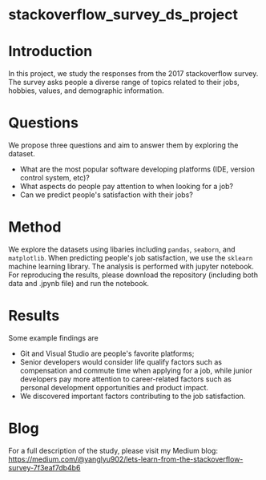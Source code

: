 # stackoverflow_survey_ds_project

# Introduction 
In this project, we study the responses from the 2017 stackoverflow survey. The survey asks people a diverse range of topics related to their jobs, hobbies, values, and demographic information.

# Questions
We propose three questions and aim to answer them by exploring the dataset. 
* What are the most popular software developing platforms (IDE, version control system, etc)?
* What aspects do people pay attention to when looking for a job?
* Can we predict people's satisfaction with their jobs?

# Method
We explore the datasets using libaries including `pandas`, `seaborn`, and `matplotlib`. When predicting people's job satisfaction, we use the `sklearn` machine learning library. The analysis is performed with jupyter notebook. For reproducing the results, please download the repository (including both data and .jpynb file) and run the notebook. 

# Results
Some example findings are
* Git and Visual Studio are people's favorite platforms;
* Senior developers would consider life qualify factors such as compensation and commute time when applying for a job, while junior developers pay more attention to career-related factors such as personal development opportunities and product impact.
* We discovered important factors contributing to the job satisfaction. 

# Blog
For a full description of the study, please visit my Medium blog: https://medium.com/@yanglyu902/lets-learn-from-the-stackoverflow-survey-7f3eaf7db4b6

